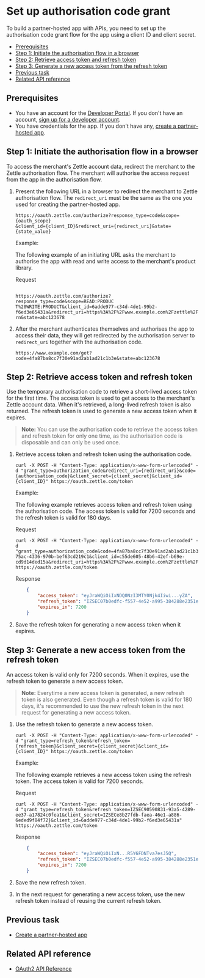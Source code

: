 Set up authorisation code grant
===
To build a partner-hosted app with APIs, you need to set up the authorisation code grant flow for the app using a client ID and client secret.

* [Prerequisites](#prerequisites)
* [Step 1: Initiate the authorisation flow in a browser](#step-1-initiate-the-authorisation-flow-in-a-browser)
* [Step 2: Retrieve access token and refresh token](#step-2-retrieve-access-token-and-refresh-token)
* [Step 3: Generate a new access token from the refresh token](#step-3-generate-a-new-access-token-from-the-refresh-token)
* [Previous task](#previous-task)
* [Related API reference](#related-api-reference)

## Prerequisites
* You have an account for the [Developer Portal](https://developer.zettle.com/). If you don't have an account, [sign up for a developer account](../../../get-started/user-guides/sign-up-for-a-developer-account.md).
* You have credentials for the app. If you don't have any, [create a partner-hosted app](../create-an-app/create-a-partner-hosted-app.md).

## Step 1: Initiate the authorisation flow in a browser
To access the merchant's Zettle account data, redirect the merchant to the Zettle authorisation flow. The merchant will authorise the access request from the app in the authorisation flow.

1. Present the following URL in a browser to redirect the merchant to Zettle authorisation flow. The `redirect_uri` must be the same as the one you used for creating the partner-hosted app.
     
   ```
   https://oauth.zettle.com/authorize?response_type=code&scope={oauth_scope}
   &client_id={client_ID}&redirect_uri={redirect_uri}&state={state_value}
   ```

   Example:
   
   The following example of an initiating URL asks the merchant to authorise the app with read and write access to the merchant's product library. 
   
   Request   
   ```

   https://oauth.zettle.com/authorize?response_type=code&scope=READ:PRODUC
   T%20WRITE:PRODUCT&client_id=6adde977-c34d-4de1-99b2-
   f6ed3e65431a&redirect_uri=https%3A%2F%2Fwww.example.com%2Fzettle%2Fretu
   rn&state=abc123678
   ```
      
2. After the merchant authenticates themselves and authorises the app to access their data, they will get redirected by the authorisation server to `redirect_uri` together with the authorisation code.

   ```
   https://www.example.com/get?code=4fa87ba8cc7f30e91ad2ab1ad21c1b3e&state=abc123678
   ```
## Step 2: Retrieve access token and refresh token
Use the temporary authorisation code to retrieve a short-lived access token for the first time. The access token is used to get access to the merchant's Zettle account data. When it's retrieved, a long-lived refresh token is also returned. The refresh token is used to generate a new access token when it expires.

> **Note:** You can use the authorisation code to retrieve the access token and refresh token for only one time, as the authorisation code is disposable and can only be used once.

1. Retrieve access token and refresh token using the authorisation code.

   ```
   curl -X POST -H "Content-Type: application/x-www-form-urlencoded" -d "grant_type=authorization_code&redirect_uri={redirect_uri}&code={authorisation_code}&client_secret={client_secret}&client_id={client_ID}" https://oauth.zettle.com/token
   ```

   Example:
   
   The following example retrieves access token and refresh token using the authorisation code. The access token is valid for 7200 seconds and the refresh token is valid for 180 days.

   Request   
   ```
   curl -X POST -H "Content-Type: application/x-www-form-urlencoded" -d "grant_type=authorization_code&code=4fa87ba8cc7f30e91ad2ab1ad21c1b3e&client_secret=7356b8a1-75ac-4336-970b-bef63cd219c1&client_id=c55de605-48b6-42ef-b69e-cd9d14ded15a&redirect_uri=https%3A%2F%2Fwww.example.com%2Fzettle%2Freturn" https://oauth.zettle.com/token
   ```
   Response         
   ```json
       {
           "access_token": "eyJraWQiOiIxNDQ0NzI3MTY0Njk4Iiwi...yZA",
           "refresh_token": "IZSEC07b0edfc-f557-4e52-a995-384288e2351e",
           "expires_in": 7200
       }
   ```
2. Save the refresh token for generating a new access token when it expires.

## Step 3: Generate a new access token from the refresh token
An access token is valid only for 7200 seconds. When it expires, use the refresh token to generate a new access token. 

> **Note:** Everytime a new access token is generated, a new refresh token is also generated. Even though a refresh token is valid for 180 days, it's recommended to use the new refresh token in the next request for generating a new access token.

1. Use the refresh token to generate a new access token.
     
   ```
   curl -X POST -H "Content-Type: application/x-www-form-urlencoded" -d "grant_type=refresh_token&refresh_token={refresh_token}&client_secret={client_secret}&client_id={client_ID}" https://oauth.zettle.com/token
   ```
   Example:
   
   The following example retrieves a new access token using the refresh token. The access token is valid for 7200 seconds. 
   
   Request   
        
   ```
   curl -X POST -H "Content-Type: application/x-www-form-urlencoded" -d "grant_type=refresh_token&refresh_token=IZSEC90590831-93a5-4289-ee37-a17824c0fea1&client_secret=IZSECe8b27fdb-faea-46e1-a886-6eded9f84f72}&client_id=6adde977-c34d-4de1-99b2-f6ed3e65431a" https://oauth.zettle.com/token
   ```
   Response         
   ```json
       {
           "access_token": "eyJraWQiOiIxN...R5Y6FDNTva7esJ5Q",
           "refresh_token": "IZSEC07b0edfc-f557-4e52-a995-384288e2351e",
           "expires_in": 7200
       }
   ```

2. Save the new refresh token.
3. In the next request for generating a new access token, use the new refresh token instead of reusing the current refresh token.

 
## Previous task
* [Create a partner-hosted app](../create-an-app/create-a-partner-hosted-app.md)

## Related API reference
* [OAuth2 API Reference](../../../authorization.md)